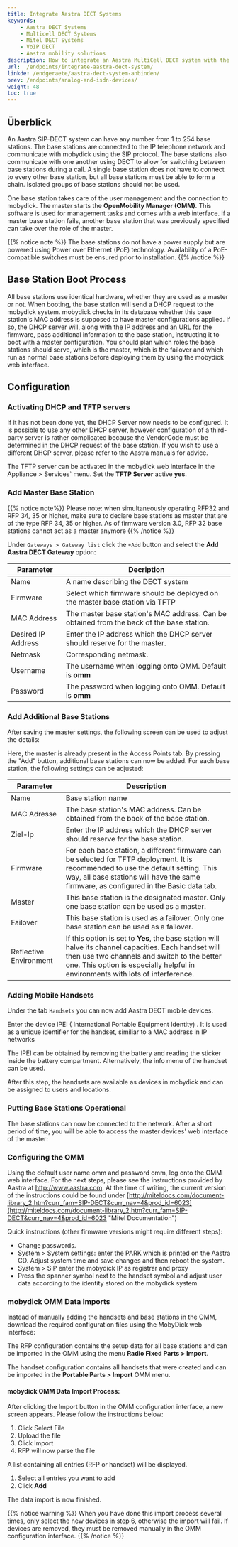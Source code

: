 ```yaml
---
title: Integrate Aastra DECT Systems
keywords: 
    - Aastra DECT Systems
    - Multicell DECT Systems
    - Mitel DECT Systems
    - VoIP DECT
    - Aastra mobility solutions
description: How to integrate an Aastra MultiCell DECT system with the mobydick phone system.
url:  /endpoints/integrate-aastra-dect-system/
linkde: /endgeraete/aastra-dect-system-anbinden/
prev: /endpoints/analog-and-isdn-devices/
weight: 48
toc: true
---
```


## Überblick

An Aastra SIP-DECT system can have any number from 1 to 254 base stations. The base stations are connected to the IP telephone network and communicate with mobydick using the SIP protocol. The base stations also communicate with one another using DECT to allow for switching between base stations during a call. A single base station does not have to connect to every other base station, but all base stations must be able to form a chain. Isolated groups of base stations should not be used. 

One base station takes care of the user management and the connection to mobydick. The master starts the **OpenMobility Manager (OMM)**. This software is used for management tasks and comes with a web interface. If a master base station fails, another base station that was previously specified can take over the role of the master.

{{% notice note %}}
The base stations do not have a power supply but are powered using Power over Ethernet (PoE) technology. Availability of a PoE-compatible switches must be ensured prior to installation.
{{% /notice %}}

## Base Station Boot Process

All base stations use identical hardware, whether they are used as a master or not. When booting, the base station will send a DHCP request to the mobydick system. mobydick checks in its database whether this base station's MAC address is supposed to have master configurations applied. If so, the DHCP server will, along with the IP address and an URL for the firmware, pass additional information to the base station, instructing it to boot with a master configuration. You should plan which roles the base stations should serve, which is the master, which is the failover and which run as normal base stations before deploying them by using the mobydick web interface.

## Configuration

### Activating DHCP and TFTP servers

If it has not been done yet, the DHCP Server now needs to be configured. It is possible to use any other DHCP server, however configuration of a third-party server is rather complicated because the VendorCode must be determined in the DHCP request of the base station. If you wish to use a different DHCP server, please refer to the Aastra manuals for advice. 

The TFTP server can be activated in the mobydick web interface in the Appliance > Services` menu. Set the **TFTP Server** active **yes**. 

### Add Master Base Station

{{% notice note%}}
Please note: when simultaneously operating RFP32 and RFP 34, 35 or higher, make sure to declare base stations as master that are of the type RFP 34, 35 or higher. As of firmware version 3.0, RFP 32 base stations cannot act as a master anymore
{{% /notice %}}


Under `Gateways > Gateway list` click the `+Add` button and select the **Add Aastra DECT Gateway** option:

|Parameter|Decription|
|---------|---------|
|Name|A name describing the DECT system|
|Firmware|	Select which firmware should be deployed on the master base station via TFTP|
|MAC Address|	The master base station's MAC address. Can be obtained from the back of the base station.|
|Desired IP Address|Enter the IP address which the DHCP server should reserve for the master.	|
|Netmask|	Corresponding netmask.|
|Username|	The username when logging onto OMM. Default is **omm**|
|Password|	The password when logging onto OMM. Default is **omm**|

### Add Additional Base Stations

After saving the master settings, the following screen can be used to adjust the details:

<!--//FixeME-->

Here, the master is already present in the Access Points tab. By pressing the "Add" button, additional base stations can now be added. For each base station, the following settings can be adjusted:

|Parameter|Description|
|---------|---------|
|Name|	Base station name|
|MAC Adresse|	The base station's MAC address. Can be obtained from the back of the base station.|
|Ziel-Ip|	Enter the IP address which the DHCP server should reserve for the base station.|
|Firmware|	For each base station, a different firmware can be selected for TFTP deployment. It is recommended to use the default setting. This way, all base stations will have the same firmware, as configured in the Basic data tab.|
|Master|	This base station is the designated master. Only one base station can be used as a master.|
|Failover|	This base station is used as a failover. Only one base station can be used as a failover.|
|Reflective Environment |	If this option is set to **Yes**, the base station will halve its channel capacities. Each handset will then use two channels and switch to the better one. This option is especially helpful in environments with lots of interference.|


### Adding Mobile Handsets

Under the tab `Handsets` you can now add Aastra DECT mobile devices. 

Enter the device IPEI ( International Portable Equipment Identity) . It is used as a unique identifier for the handset, similiar to a MAC address in IP networks

The IPEI can be obtained by removing the battery and reading the sticker inside the battery compartment. Alternatively, the info menu of the handset can be used.

After this step, the handsets are available as devices in mobydick and can be assigned to users and locations. 

### Putting Base Stations Operational

The base stations can now be connected to the network. After a short period of time, you will be able to access the master devices' web interface of the master:

<!--//FixeME-->

### Configuring the OMM

Using the default user name omm and password omm, log onto the OMM web interface. For the next steps, please see the instructions provided by Aastra at http://www.aastra.com. At the time of writing, the current version of the instructions could be found under [http://miteldocs.com/document-library_2.htm?curr_fam=SIP-DECT&curr_nav=4&prod_id=6023](http://miteldocs.com/document-library_2.htm?curr_fam=SIP-DECT&curr_nav=4&prod_id=6023 "Mitel Documentation")

Quick instructions (other firmware versions might require different steps):

* Change passwords.
* System > System settings: enter the PARK which is printed on the Aastra CD. Adjust system time and save changes and then reboot the system.
* System > SIP enter the mobydick IP as registrar and proxy
* Press the spanner symbol next to the handset symbol and adjust user data according to the identity stored on the mobydick system

### mobydick OMM Data Imports

Instead of manually adding the handsets and base stations in the OMM, download the required configuration files using
the MobyDick web interface:



The RFP configuration contains the setup data for all base stations and can be imported in the OMM using the menu **Radio Fixed Parts > Import**.

The handset configuration contains all handsets that were created and can be imported in the **Portable Parts > Import** OMM menu.
 
#### mobydick OMM Data Import Process:

After clicking the Import button in the OMM configuration interface, a new screen appears. Please follow the instructions below:
<!--//FixeME-->

1. Click Select File
2. Upload the file
3. Click Import
4. RFP will now parse the file

<!--//FixeME-->


A list containing all entries (RFP or handset) will be displayed.

1. Select all entries you want to add
2. Click **Add**

The data import is now finished.

{{% notice warning %}}
When you have done this import process several times, only select the new devices in step 6, otherwise the import will fail. If devices are removed, they must be removed manually in the OMM configuration interface.
{{% /notice %}}
